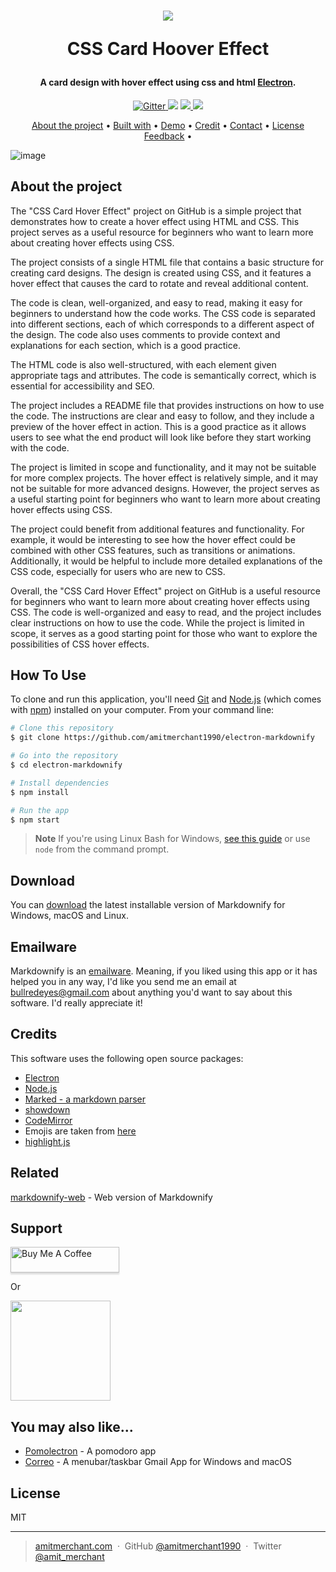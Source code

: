 
<h1 align="center">

  <a href="http://www.amitmerchant.com/electron-markdownify"><img src="https://user-images.githubusercontent.com/77746252/236675080-9b96acf5-5000-45c6-9cd4-44a1d05008df.png" ></a>

  CSS Card Hoover Effect
  <br>
</h1>


<h4 align="center">A card design with hover effect using css and html <a href="http://electron.atom.io" target="_blank">Electron</a>.</h4>

<p align="center">
  <a href="https://badge.fury.io/js/electron-markdownify">
    <img src="https://badge.fury.io/js/electron-markdownify.svg"
         alt="Gitter">
  </a>
  <a href="https://gitter.im/amitmerchant1990/electron-markdownify"><img src="https://badges.gitter.im/amitmerchant1990/electron-markdownify.svg"></a>
  <a href="https://saythanks.io/to/bullredeyes@gmail.com">
      <img src="https://img.shields.io/badge/SayThanks.io-%E2%98%BC-1EAEDB.svg">
  </a>
  <a href="https://www.paypal.me/AmitMerchant">
    <img src="https://img.shields.io/badge/$-donate-ff69b4.svg?maxAge=2592000&amp;style=flat">
  </a>
</p>

<p align="center">
  <a href="#About the project">About the project</a> •
  <a href="#built-with">Built with</a> •
  <a href="#demo">Demo</a> •
  <a href="#credit">Credit</a> •
  <a href="#contact">Contact</a> •
  <a href="#license">License</a>
  <a href="#feedback">Feedback</a> •
	
</p>

![image](https://github.com/sami12344/Css-Card-Hover-Effect/assets/77746252/b911ceb3-4b33-46ba-93d2-5c9125c6fad3)


## About the project
The "CSS Card Hover Effect" project on GitHub is a simple project that demonstrates how to create a hover effect using HTML and CSS. This project serves as a useful resource for beginners who want to learn more about creating hover effects using CSS.

The project consists of a single HTML file that contains a basic structure for creating card designs. The design is created using CSS, and it features a hover effect that causes the card to rotate and reveal additional content.

The code is clean, well-organized, and easy to read, making it easy for beginners to understand how the code works. The CSS code is separated into different sections, each of which corresponds to a different aspect of the design. The code also uses comments to provide context and explanations for each section, which is a good practice.

The HTML code is also well-structured, with each element given appropriate tags and attributes. The code is semantically correct, which is essential for accessibility and SEO.

The project includes a README file that provides instructions on how to use the code. The instructions are clear and easy to follow, and they include a preview of the hover effect in action. This is a good practice as it allows users to see what the end product will look like before they start working with the code.

The project is limited in scope and functionality, and it may not be suitable for more complex projects. The hover effect is relatively simple, and it may not be suitable for more advanced designs. However, the project serves as a useful starting point for beginners who want to learn more about creating hover effects using CSS.

The project could benefit from additional features and functionality. For example, it would be interesting to see how the hover effect could be combined with other CSS features, such as transitions or animations. Additionally, it would be helpful to include more detailed explanations of the CSS code, especially for users who are new to CSS.

Overall, the "CSS Card Hover Effect" project on GitHub is a useful resource for beginners who want to learn more about creating hover effects using CSS. The code is well-organized and easy to read, and the project includes clear instructions on how to use the code. While the project is limited in scope, it serves as a good starting point for those who want to explore the possibilities of CSS hover effects.
## How To Use

To clone and run this application, you'll need [Git](https://git-scm.com) and [Node.js](https://nodejs.org/en/download/) (which comes with [npm](http://npmjs.com)) installed on your computer. From your command line:

```bash
# Clone this repository
$ git clone https://github.com/amitmerchant1990/electron-markdownify

# Go into the repository
$ cd electron-markdownify

# Install dependencies
$ npm install

# Run the app
$ npm start
```

> **Note**
> If you're using Linux Bash for Windows, [see this guide](https://www.howtogeek.com/261575/how-to-run-graphical-linux-desktop-applications-from-windows-10s-bash-shell/) or use `node` from the command prompt.


## Download

You can [download](https://github.com/amitmerchant1990/electron-markdownify/releases/tag/v1.2.0) the latest installable version of Markdownify for Windows, macOS and Linux.

## Emailware

Markdownify is an [emailware](https://en.wiktionary.org/wiki/emailware). Meaning, if you liked using this app or it has helped you in any way, I'd like you send me an email at <bullredeyes@gmail.com> about anything you'd want to say about this software. I'd really appreciate it!

## Credits

This software uses the following open source packages:

- [Electron](http://electron.atom.io/)
- [Node.js](https://nodejs.org/)
- [Marked - a markdown parser](https://github.com/chjj/marked)
- [showdown](http://showdownjs.github.io/showdown/)
- [CodeMirror](http://codemirror.net/)
- Emojis are taken from [here](https://github.com/arvida/emoji-cheat-sheet.com)
- [highlight.js](https://highlightjs.org/)

## Related

[markdownify-web](https://github.com/amitmerchant1990/markdownify-web) - Web version of Markdownify

## Support

<a href="https://www.buymeacoffee.com/5Zn8Xh3l9" target="_blank"><img src="https://www.buymeacoffee.com/assets/img/custom_images/purple_img.png" alt="Buy Me A Coffee" style="height: 41px !important;width: 174px !important;box-shadow: 0px 3px 2px 0px rgba(190, 190, 190, 0.5) !important;-webkit-box-shadow: 0px 3px 2px 0px rgba(190, 190, 190, 0.5) !important;" ></a>

<p>Or</p> 

<a href="https://www.patreon.com/amitmerchant">
	<img src="https://c5.patreon.com/external/logo/become_a_patron_button@2x.png" width="160">
</a>

## You may also like...

- [Pomolectron](https://github.com/amitmerchant1990/pomolectron) - A pomodoro app
- [Correo](https://github.com/amitmerchant1990/correo) - A menubar/taskbar Gmail App for Windows and macOS

## License

MIT

---

> [amitmerchant.com](https://www.amitmerchant.com) &nbsp;&middot;&nbsp;
> GitHub [@amitmerchant1990](https://github.com/amitmerchant1990) &nbsp;&middot;&nbsp;
> Twitter [@amit_merchant](https://twitter.com/amit_merchant)

